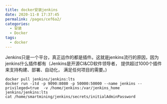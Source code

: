 ```yaml
---
title: docker安装jenkins
date: 2020-11-8 17:37:45
permalink: /pages/cef6a2/
categories:
  - 安装
  - Docker
tags:
  - docker
---
```


Jenkins只是一个平台，真正运作的都是插件。这就是jenkins流行的原因，因为jenkins什么插件都有（Jenkins是开源CI&CD软件领导者， 提供超过1000个插件来支持构建、部署、自动化， 满足任何项目的需要。) 

<!-- more -->

```shell
docker pull jenkins/jenkins:lts
docker run -itd -p 9090:8080 -p 50000:50000 --name jenkins --privileged=true  -v /home/jenkins:/var/jenkins_home jenkins/jenkins:lts
cat /home/smartmining/jenkins/secrets/initialAdminPassword
```



